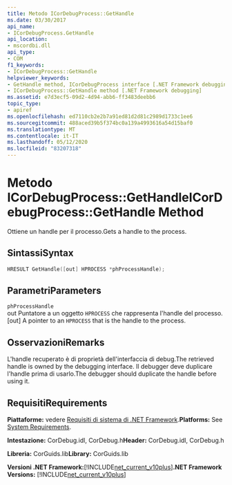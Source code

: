 ```yaml
---
title: Metodo ICorDebugProcess::GetHandle
ms.date: 03/30/2017
api_name:
- ICorDebugProcess.GetHandle
api_location:
- mscordbi.dll
api_type:
- COM
f1_keywords:
- ICorDebugProcess::GetHandle
helpviewer_keywords:
- GetHandle method, ICorDebugProcess interface [.NET Framework debugging]
- ICorDebugProcess::GetHandle method [.NET Framework debugging]
ms.assetid: e7d3ecf5-09d2-4d94-abb6-ff3483deebb6
topic_type:
- apiref
ms.openlocfilehash: ed7110cb2e2b7a91ed81d2d81c2989d1733c1ee6
ms.sourcegitcommit: 488aced39b5f374bc0a139a4993616a54d15baf0
ms.translationtype: MT
ms.contentlocale: it-IT
ms.lasthandoff: 05/12/2020
ms.locfileid: "83207318"
---
```

# <a name="icordebugprocessgethandle-method"></a><span data-ttu-id="792e9-102">Metodo ICorDebugProcess::GetHandle</span><span class="sxs-lookup"><span data-stu-id="792e9-102">ICorDebugProcess::GetHandle Method</span></span>
<span data-ttu-id="792e9-103">Ottiene un handle per il processo.</span><span class="sxs-lookup"><span data-stu-id="792e9-103">Gets a handle to the process.</span></span>  
  
## <a name="syntax"></a><span data-ttu-id="792e9-104">Sintassi</span><span class="sxs-lookup"><span data-stu-id="792e9-104">Syntax</span></span>  
  
```cpp  
HRESULT GetHandle([out] HPROCESS *phProcessHandle);  
```  
  
## <a name="parameters"></a><span data-ttu-id="792e9-105">Parametri</span><span class="sxs-lookup"><span data-stu-id="792e9-105">Parameters</span></span>  
 `phProcessHandle`  
 <span data-ttu-id="792e9-106">out Puntatore a un oggetto `HPROCESS` che rappresenta l'handle del processo.</span><span class="sxs-lookup"><span data-stu-id="792e9-106">[out] A pointer to an `HPROCESS` that is the handle to the process.</span></span>  
  
## <a name="remarks"></a><span data-ttu-id="792e9-107">Osservazioni</span><span class="sxs-lookup"><span data-stu-id="792e9-107">Remarks</span></span>  
 <span data-ttu-id="792e9-108">L'handle recuperato è di proprietà dell'interfaccia di debug.</span><span class="sxs-lookup"><span data-stu-id="792e9-108">The retrieved handle is owned by the debugging interface.</span></span> <span data-ttu-id="792e9-109">Il debugger deve duplicare l'handle prima di usarlo.</span><span class="sxs-lookup"><span data-stu-id="792e9-109">The debugger should duplicate the handle before using it.</span></span>  
  
## <a name="requirements"></a><span data-ttu-id="792e9-110">Requisiti</span><span class="sxs-lookup"><span data-stu-id="792e9-110">Requirements</span></span>  
 <span data-ttu-id="792e9-111">**Piattaforme:** vedere [Requisiti di sistema di .NET Framework](../../get-started/system-requirements.md).</span><span class="sxs-lookup"><span data-stu-id="792e9-111">**Platforms:** See [System Requirements](../../get-started/system-requirements.md).</span></span>  
  
 <span data-ttu-id="792e9-112">**Intestazione:** CorDebug.idl, CorDebug.h</span><span class="sxs-lookup"><span data-stu-id="792e9-112">**Header:** CorDebug.idl, CorDebug.h</span></span>  
  
 <span data-ttu-id="792e9-113">**Libreria:** CorGuids.lib</span><span class="sxs-lookup"><span data-stu-id="792e9-113">**Library:** CorGuids.lib</span></span>  
  
 <span data-ttu-id="792e9-114">**Versioni .NET Framework:**[!INCLUDE[net_current_v10plus](../../../../includes/net-current-v10plus-md.md)]</span><span class="sxs-lookup"><span data-stu-id="792e9-114">**.NET Framework Versions:** [!INCLUDE[net_current_v10plus](../../../../includes/net-current-v10plus-md.md)]</span></span>
